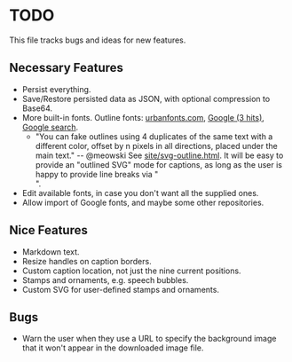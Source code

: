 # TODO

This file tracks bugs and ideas for new features.

## Necessary Features

* Persist everything.
* Save/Restore persisted data as JSON, with optional compression to Base64.
* More built-in fonts.
  Outline fonts: [urbanfonts.com](https://www.urbanfonts.com/fonts/outline-fonts.htm),
  [Google (3 hits)](https://fonts.google.com/?query=outline),
  [Google search](https://www.google.com/search?q=fonts+with+outlines).
  * "You can fake outlines using 4 duplicates of the same text with a different
     color, offset by n pixels in all directions, placed under the main text."
     -- @meowski
    See [site/svg-outline.html](site/svg-outline.html).
    It will be easy to provide an "outlined SVG" mode for captions,
    as long as the user is happy to provide line breaks via "<br>".
* Edit available fonts, in case you don't want all the supplied ones.
* Allow import of Google fonts, and maybe some other repositories.

## Nice Features

* Markdown text.
* Resize handles on caption borders.
* Custom caption location, not just the nine current positions.
* Stamps and ornaments, e.g. speech bubbles.
* Custom SVG for user-defined stamps and ornaments.

## Bugs

* Warn the user when they use a URL to specify the background image that it
  won't appear in the downloaded image file.

